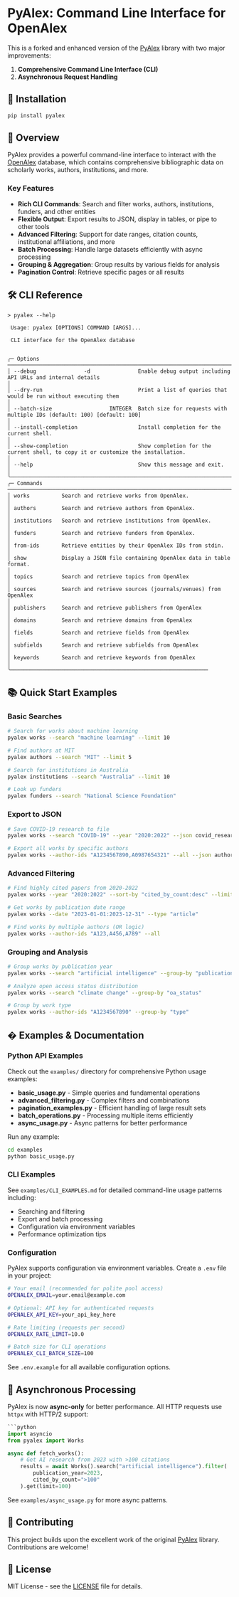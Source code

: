 # PyAlex: Command Line Interface for OpenAlex

This is a forked and enhanced version of the [PyAlex](https://github.com/J535D165/pyalex) library with two major improvements:

1. **Comprehensive Command Line Interface (CLI)**
2. **Asynchronous Request Handling**

## 🚀 Installation

```bash
pip install pyalex
```

## 📖 Overview

PyAlex provides a powerful command-line interface to interact with the [OpenAlex](https://openalex.org/) database, which contains comprehensive bibliographic data on scholarly works, authors, institutions, and more.

### Key Features

- **Rich CLI Commands**: Search and filter works, authors, institutions, funders, and other entities
- **Flexible Output**: Export results to JSON, display in tables, or pipe to other tools
- **Advanced Filtering**: Support for date ranges, citation counts, institutional affiliations, and more
- **Batch Processing**: Handle large datasets efficiently with async processing
- **Grouping & Aggregation**: Group results by various fields for analysis
- **Pagination Control**: Retrieve specific pages or all results

## 🛠️ CLI Reference

```
> pyalex --help
                                                                                                                                                                                      
 Usage: pyalex [OPTIONS] COMMAND [ARGS]...                                                                                                                                            
                                                                                                                                                                                      
 CLI interface for the OpenAlex database                                                                                                                                              
                                                                                                                                                                                      
                                                                                                                                                                                      
╭─ Options ──────────────────────────────────────────────────────────────────────────────────────────────────────────────────────────────────────────────────────────────────────────╮
│ --debug               -d               Enable debug output including API URLs and internal details                                                                                 │
│ --dry-run                              Print a list of queries that would be run without executing them                                                                            │
│ --batch-size                  INTEGER  Batch size for requests with multiple IDs (default: 100) [default: 100]                                                                     │
│ --install-completion                   Install completion for the current shell.                                                                                                   │
│ --show-completion                      Show completion for the current shell, to copy it or customize the installation.                                                            │
│ --help                                 Show this message and exit.                                                                                                                 │
╰────────────────────────────────────────────────────────────────────────────────────────────────────────────────────────────────────────────────────────────────────────────────────╯
╭─ Commands ─────────────────────────────────────────────────────────────────────────────────────────────────────────────────────────────────────────────────────────────────────────╮
│ works          Search and retrieve works from OpenAlex.                                                                                                                            │
│ authors        Search and retrieve authors from OpenAlex.                                                                                                                          │
│ institutions   Search and retrieve institutions from OpenAlex.                                                                                                                     │
│ funders        Search and retrieve funders from OpenAlex.                                                                                                                          │
│ from-ids       Retrieve entities by their OpenAlex IDs from stdin.                                                                                                                 │
│ show           Display a JSON file containing OpenAlex data in table format.                                                                                                       │
│ topics         Search and retrieve topics from OpenAlex                                                                                                                            │
│ sources        Search and retrieve sources (journals/venues) from OpenAlex                                                                                                         │
│ publishers     Search and retrieve publishers from OpenAlex                                                                                                                        │
│ domains        Search and retrieve domains from OpenAlex                                                                                                                           │
│ fields         Search and retrieve fields from OpenAlex                                                                                                                            │
│ subfields      Search and retrieve subfields from OpenAlex                                                                                                                         │
│ keywords       Search and retrieve keywords from OpenAlex                                                                                                                          │
╰──────────────────────────────────────────────────────────────
```

## 📚 Quick Start Examples

### Basic Searches

```bash
# Search for works about machine learning
pyalex works --search "machine learning" --limit 10

# Find authors at MIT
pyalex authors --search "MIT" --limit 5

# Search for institutions in Australia
pyalex institutions --search "Australia" --limit 10

# Look up funders
pyalex funders --search "National Science Foundation"
```

### Export to JSON

```bash
# Save COVID-19 research to file
pyalex works --search "COVID-19" --year "2020:2022" --json covid_research.json

# Export all works by specific authors
pyalex works --author-ids "A1234567890,A0987654321" --all --json author_works.json
```

### Advanced Filtering

```bash
# Find highly cited papers from 2020-2022
pyalex works --year "2020:2022" --sort-by "cited_by_count:desc" --limit 100

# Get works by publication date range
pyalex works --date "2023-01-01:2023-12-31" --type "article"

# Find works by multiple authors (OR logic)
pyalex works --author-ids "A123,A456,A789" --all
```

### Grouping and Analysis

```bash
# Group works by publication year
pyalex works --search "artificial intelligence" --group-by "publication_year"

# Analyze open access status distribution
pyalex works --search "climate change" --group-by "oa_status"

# Group by work type
pyalex works --author-ids "A1234567890" --group-by "type"
```

## � Examples & Documentation

### Python API Examples

Check out the `examples/` directory for comprehensive Python usage examples:

- **basic_usage.py** - Simple queries and fundamental operations
- **advanced_filtering.py** - Complex filters and combinations
- **pagination_examples.py** - Efficient handling of large result sets
- **batch_operations.py** - Processing multiple items efficiently
- **async_usage.py** - Async patterns for better performance

Run any example:
```bash
cd examples
python basic_usage.py
```

### CLI Examples

See `examples/CLI_EXAMPLES.md` for detailed command-line usage patterns including:
- Searching and filtering
- Export and batch processing
- Configuration via environment variables
- Performance optimization tips

### Configuration

PyAlex supports configuration via environment variables. Create a `.env` file in your project:

```bash
# Your email (recommended for polite pool access)
OPENALEX_EMAIL=your.email@example.com

# Optional: API key for authenticated requests
OPENALEX_API_KEY=your_api_key_here

# Rate limiting (requests per second)
OPENALEX_RATE_LIMIT=10.0

# Batch size for CLI operations
OPENALEX_CLI_BATCH_SIZE=100
```

See `.env.example` for all available configuration options.

## 🔗 Asynchronous Processing

PyAlex is now **async-only** for better performance. All HTTP requests use `httpx` with HTTP/2 support:

```python
```python
import asyncio
from pyalex import Works

async def fetch_works():
    # Get AI research from 2023 with >100 citations
    results = await Works().search("artificial intelligence").filter(
        publication_year=2023,
        cited_by_count=">100"
    ).get(limit=100)
```

See `examples/async_usage.py` for more async patterns.

## 🤝 Contributing

This project builds upon the excellent work of the original [PyAlex](https://github.com/J535D165/pyalex) library. Contributions are welcome!

## 📄 License

MIT License - see the [LICENSE](LICENSE) file for details.